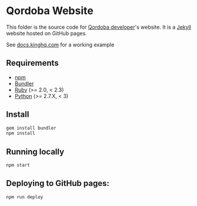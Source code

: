 # Qordoba Website
This folder is the source code for [Qordoba developer](https://github.com/Qordobacode/developer.qordoba.com)'s website. It is a [Jekyll](http://jekyllrb.com/) website hosted on GitHub pages.

See [docs.kinghq.com](https://github.com/Kong/docs.konghq.com) for a working example

## Requirements
- [npm](https://www.npmjs.com/)
- [Bundler](http://bundler.io/)
- [Ruby](https://www.ruby-lang.org) (>= 2.0, < 2.3)
- [Python](https://www.python.org) (>= 2.7.X, < 3)

## Install
>
```bash
gem install bundler
npm install
```

## Running locally
>
```bash
npm start

```

## Deploying to GitHub pages:
>
```bash
npm run deploy
```
